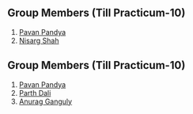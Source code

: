 ## Group Members (Till Practicum-10)
1) [Pavan Pandya](https://github.com/pavanpandya)
2) [Nisarg Shah](https://github.com/nisarg0606)


## Group Members (Till Practicum-10)
1) [Pavan Pandya](https://github.com/pavanpandya)
2) [Parth Dali](https://github.com/parthd06)
3) [Anurag Ganguly](https://github.com/Gangulys-99)
